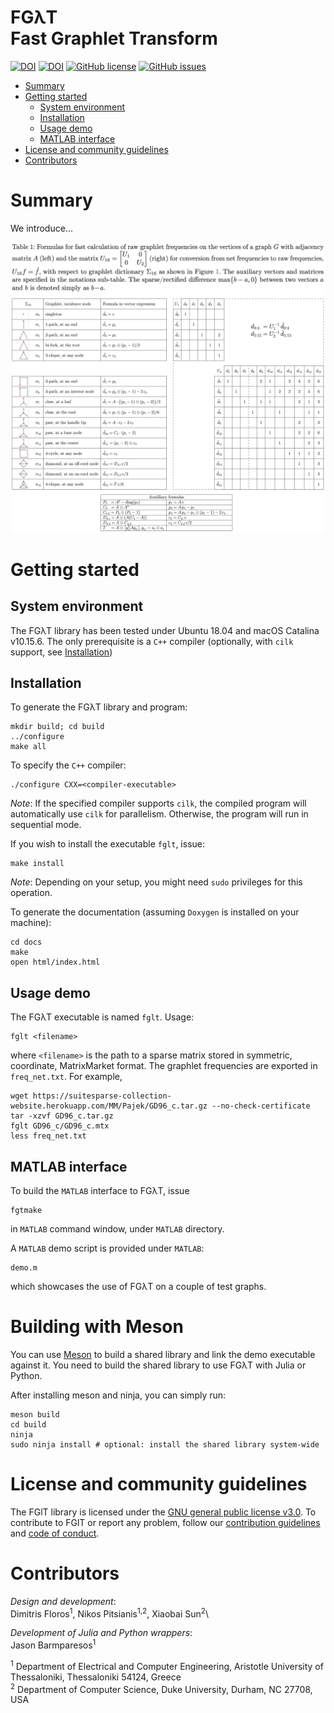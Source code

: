 # FGλT <br/> Fast Graphlet Transform

[![DOI](http://joss.theoj.org/papers/10.21105/joss.01577/status.svg)](https://doi.org/10.21105/joss.01577)
[![DOI](https://zenodo.org/badge/196885143.svg)](https://zenodo.org/badge/latestdoi/196885143)
[![GitHub license](https://img.shields.io/github/license/fcdimitr/fglt.svg)](https://github.com/fcdimitr/flgt/blob/master/LICENCE)
[![GitHub issues](https://img.shields.io/github/issues/fcdimitr/fglt.svg)](https://github.com/fcdimitr/fglt/issues/)

-   [Summary](#overview)
-   [Getting started](#getting-started)
    -   [System environment](#system-environment)
    -   [Installation](#installation)
    -   [Usage demo](#usage-demo)
    -   [MATLAB interface](#matlab-interface)
-   [License and community guidelines](#license-and-community-guidelines)
-   [Contributors](#contributors)

# Summary

We introduce...

![](figs/table-overview.png)

# Getting started 

## System environment 

The FGλT library has been tested under Ubuntu 18.04 and macOS Catalina
v10.15.6. The only prerequisite is a `C++` compiler (optionally, with `cilk` support, see [Installation](#installation))

## Installation 

To generate the FGλT library and program:

    mkdir build; cd build
    ../configure
    make all

To specify the `C++` compiler:

    ./configure CXX=<compiler-executable>

*Note*: If the specified compiler supports `cilk`, the compiled
program will automatically use `cilk` for parallelism. Otherwise, the
program will run in sequential mode.

If you wish to install the executable `fglt`, issue:

    make install
    
*Note*: Depending on your setup, you might need `sudo` privileges for
this operation.

To generate the documentation (assuming `Doxygen` is installed on your
machine):

    cd docs
    make
    open html/index.html


## Usage demo

The FGλT executable is named `fglt`. Usage:
    
    fglt <filename>
    
where `<filename>` is the path to a sparse matrix stored in symmetric,
coordinate, MatrixMarket format. The graphlet frequencies are exported
in `freq_net.txt`. For example,

    wget https://suitesparse-collection-website.herokuapp.com/MM/Pajek/GD96_c.tar.gz --no-check-certificate
    tar -xzvf GD96_c.tar.gz
    fglt GD96_c/GD96_c.mtx
    less freq_net.txt

## MATLAB interface 

To build the `MATLAB` interface to FGλT, issue

    fgtmake
    
in `MATLAB` command window, under `MATLAB` directory.

A `MATLAB` demo script is provided under `MATLAB`:

    demo.m
    
which showcases the use of FGλT on a couple of test graphs.

# Building with Meson

You can use [Meson](mesonbuild.com) to build a shared library and link the demo executable against it.
You need to build the shared library to use FGλT with Julia or Python.

After installing meson and ninja, you can simply run:

    meson build
    cd build
    ninja
    sudo ninja install # optional: install the shared library system-wide

# License and community guidelines 

The FGlT library is licensed under the [GNU general public
license v3.0](https://github.com/fcdimitr/fglt/blob/master/LICENSE).
To contribute to FGlT or report any problem, follow our
[contribution
guidelines](https://github.com/fcdimitr/fglt/blob/master/CONTRIBUTING.md)
and [code of
conduct](https://github.com/fcdimitr/fglt/blob/master/CODE_OF_CONDUCT.md).

# Contributors 

*Design and development*:\
Dimitris Floros<sup>1</sup>, Nikos Pitsianis<sup>1,2</sup>, 
Xiaobai Sun<sup>2</sup>\

*Development of Julia and Python wrappers*:\
Jason Barmparesos<sup>1</sup>

<sup>1</sup> Department of Electrical and Computer Engineering,
Aristotle University of Thessaloniki, Thessaloniki 54124, Greece\
<sup>2</sup> Department of Computer Science, Duke University, Durham, NC
27708, USA
